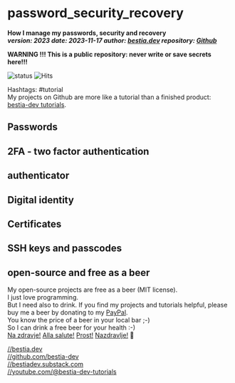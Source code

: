 # password_security_recovery

[//]: # (auto_cargo_toml_to_md start)

**How I manage my passwords, security and recovery**  
***version: 2023 date: 2023-11-17 author: [bestia.dev](https://bestia.dev) repository: [Github](https://github.com/bestia-dev/password_security_recovery)***  

**WARNING !!! This is a public repository: never write or save secrets here!!!**

[//]: # (auto_cargo_toml_to_md end)

![status](https://img.shields.io/badge/tutorial-yellow)
 ![Hits](https://bestia.dev/webpage_hit_counter/get_svg_image/641758399.svg)

Hashtags: #tutorial  
My projects on Github are more like a tutorial than a finished product: [bestia-dev tutorials](https://github.com/bestia-dev/tutorials_rust_wasm).

## Passwords

## 2FA - two factor authentication

## authenticator

## Digital identity

## Certificates

## SSH keys and passcodes

## open-source and free as a beer

My open-source projects are free as a beer (MIT license).  
I just love programming.  
But I need also to drink. If you find my projects and tutorials helpful, please buy me a beer by donating to my [PayPal](https://paypal.me/LucianoBestia).  
You know the price of a beer in your local bar ;-)  
So I can drink a free beer for your health :-)  
[Na zdravje!](https://translate.google.com/?hl=en&sl=sl&tl=en&text=Na%20zdravje&op=translate) [Alla salute!](https://dictionary.cambridge.org/dictionary/italian-english/alla-salute) [Prost!](https://dictionary.cambridge.org/dictionary/german-english/prost) [Nazdravlje!](https://matadornetwork.com/nights/how-to-say-cheers-in-50-languages/) 🍻

[//bestia.dev](https://bestia.dev)  
[//github.com/bestia-dev](https://github.com/bestia-dev)  
[//bestiadev.substack.com](https://bestiadev.substack.com)  
[//youtube.com/@bestia-dev-tutorials](https://youtube.com/@bestia-dev-tutorials)  
